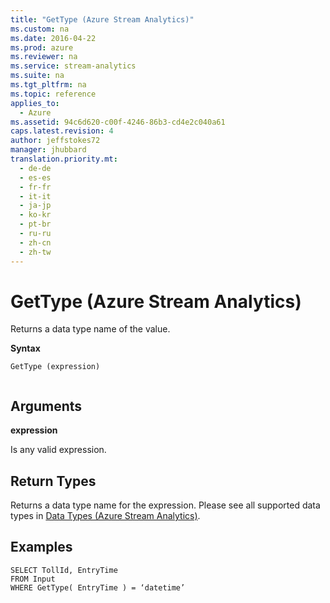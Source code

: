 ```yaml
---
title: "GetType (Azure Stream Analytics)"
ms.custom: na
ms.date: 2016-04-22
ms.prod: azure
ms.reviewer: na
ms.service: stream-analytics
ms.suite: na
ms.tgt_pltfrm: na
ms.topic: reference
applies_to: 
  - Azure
ms.assetid: 94c6d620-c00f-4246-86b3-cd4e2c040a61
caps.latest.revision: 4
author: jeffstokes72
manager: jhubbard
translation.priority.mt: 
  - de-de
  - es-es
  - fr-fr
  - it-it
  - ja-jp
  - ko-kr
  - pt-br
  - ru-ru
  - zh-cn
  - zh-tw
---
```

# GetType (Azure Stream Analytics)
  Returns a data type name of the value.  
  
 **Syntax**  
  
```  
GetType (expression)  
  
```  
  
## Arguments  
 **expression**  
  
 Is any valid expression.  
  
## Return Types  
 Returns a data type name for the expression. Please see all supported data types in [Data Types &#40;Azure Stream Analytics&#41;](../query-ref/Data-Types--Azure-Stream-Analytics-.md).  
  
## Examples  
  
```  
SELECT TollId, EntryTime   
FROM Input  
WHERE GetType( EntryTime ) = ‘datetime’  
```  
  
  